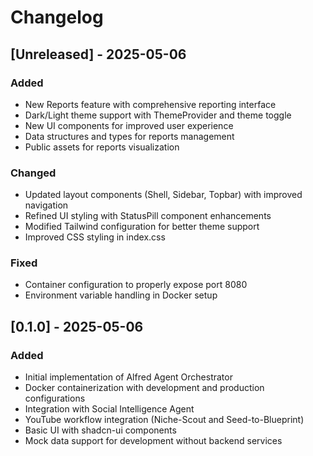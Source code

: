 # Changelog

## [Unreleased] - 2025-05-06

### Added
- New Reports feature with comprehensive reporting interface
- Dark/Light theme support with ThemeProvider and theme toggle
- New UI components for improved user experience
- Data structures and types for reports management
- Public assets for reports visualization

### Changed
- Updated layout components (Shell, Sidebar, Topbar) with improved navigation
- Refined UI styling with StatusPill component enhancements
- Modified Tailwind configuration for better theme support
- Improved CSS styling in index.css

### Fixed
- Container configuration to properly expose port 8080
- Environment variable handling in Docker setup

## [0.1.0] - 2025-05-06

### Added
- Initial implementation of Alfred Agent Orchestrator
- Docker containerization with development and production configurations
- Integration with Social Intelligence Agent
- YouTube workflow integration (Niche-Scout and Seed-to-Blueprint)
- Basic UI with shadcn-ui components
- Mock data support for development without backend services